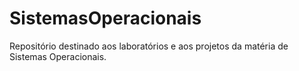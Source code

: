 # SistemasOperacionais
Repositório destinado aos laboratórios e aos projetos da matéria de Sistemas Operacionais.
